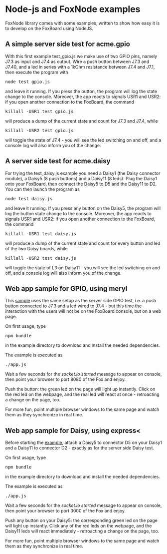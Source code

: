 # Node-js and FoxNode examples

FoxNode library comes with some examples, written to show how easy it is to develop on the FoxBoard using NodeJS.

## A simple server side test for acme.gpio

With this first example 
<span class="github" user="ant9000" project="FoxNode" file="examples/test_gpio.js">
test_gpio.js
</span>
we make use of two GPIO pins, namely J7.3 as input and J7.4 as output. Wire a push button between J7.3 and J7.40, and a led in series with a 1kOhm resistance between J7.4 and J7.1, then execute the program with

<pre class="minicom">
node test_gpio.js
</pre>

and leave it running. If you press the button, the program will log the state change to the console. Moreover, the app reacts to signals USR1 and USR2: if you open another connection to the FoxBoard, the command

<pre class="minicom">
killall -USR1 test_gpio.js
</pre>

will produce a dump of the current state and count for J7.3 and J7.4, while

<pre class="minicom">
killall -USR2 test_gpio.js
</pre>

will toggle the state of J7.4 - you will see the led switching on and off, and a console log will also inform you of the change.

## A server side test for acme.daisy

For trying the 
<span class="github" user="ant9000" project="FoxNode" file="examples/test_daisy.js">
test_daisy.js
</span>
example you need a Daisy1 (the Daisy connector module), a Daisy5 (8 push buttons) and a Daisy11 (8 leds). Plug the Daisy1 onto your FoxBoard, then connect the Daisy5 to D5 and the Daisy11 to D2. You can then launch the program as

<pre class="minicom">
node test_daisy.js
</pre>

and leave it running. If you press any button on the Daisy5, the program will log the button state change to the console. Moreover, the app reacts to signals USR1 and USR2: if you open another connection to the FoxBoard, the command

<pre class="minicom">
killall -USR1 test_daisy.js
</pre>

will produce a dump of the current state and count for every button and led of the two Daisy boards, while

<pre class="minicom">
killall -USR2 test_daisy.js
</pre>

will toggle the state of L3 on Daisy11 - you will see the led switching on and off, and a console log will also inform you of the change.

## Web app sample for GPIO, using meryl

This [sample](https://github.com/ant9000/FoxNode/tree/master/examples/meryl_gpio/) uses the same setup as the server side GPIO test, i.e. a push button connected to J7.3 and a led wired to J7.4 - but this time the interaction with the users will not be on the FoxBoard console, but on a web page.

On first usage, type

<pre class="minicom">
npm bundle
</pre>

in the example directory to download and install the needed dependencies.

The example is executed as

<pre class="minicom">
./app.js
</pre>

Wait a few seconds for the *socket.io started* message to appear on console, then point your browser to port 8080 of the Fox and enjoy.

Push the button: the green led on the page will light up instantly. Click on the red led on the webpage, and the real led will react at once - retroacting a change on the page, too.

For more fun, point multiple browser windows to the same page and watch them as they synchronize in real time.

## Web app sample for Daisy, using express<

Before starting the [example](https://github.com/ant9000/FoxNode/tree/master/examples/express_daisy/), attach a Daisy5 to connector D5 on your Daisy1 and a Daisy11 to connector D2 - exactly as for the server side Daisy test.

On first usage, type

<pre class="minicom">
npm bundle
</pre>

in the example directory to download and install the needed dependencies.

The example is executed as

<pre class="minicom">
./app.js
</pre>

Wait a few seconds for the *socket.io started* message to appear on console, then point your browser to port 3000 of the Fox and enjoy.

Push any button on your Daisy5: the corresponding green led on the page will light up instantly. Click any of the red leds on the webpage, and the Daisy11 leds will react immediately - retroacting a change on the page, too.

For more fun, point multiple browser windows to the same page and watch them as they synchronize in real time.


